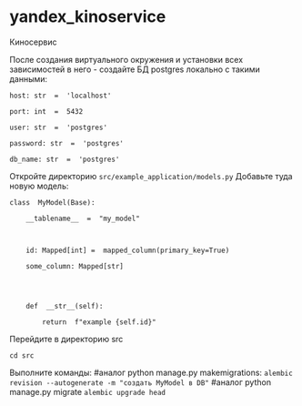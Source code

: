 # yandex_kinoservice
Киносервис

После создания виртуального окружения и установки всех зависимостей в него - создайте БД postgres локально с такими данными:
```
host: str  =  'localhost'

port: int  =  5432

user: str  =  'postgres'

password: str  =  'postgres'

db_name: str  =  'postgres'
```
Откройте директорию `src/example_application/models.py`
Добавьте туда новую модель:

    class  MyModel(Base):
    
	    __tablename__  =  "my_model"
    
      
    
	    id: Mapped[int] =  mapped_column(primary_key=True)
    
	    some_column: Mapped[str]
    
      
      
    
	    def  __str__(self):
    
		    return  f"example {self.id}"

Перейдите в директорию src

    cd src
Выполните команды:
#аналог python manage.py makemigrations:
`alembic revision --autogenerate -m "создать MyModel в DB"`
#аналог python manage.py migrate
`alembic upgrade head`
